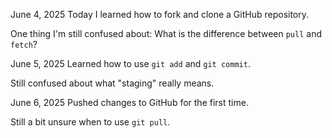 June 4, 2025
Today I learned how to fork and clone a GitHub repository.

One thing I'm still confused about: What is the difference between `pull` and `fetch`?

June 5, 2025
Learned how to use `git add` and `git commit`.

Still confused about what "staging" really means.

June 6, 2025
Pushed changes to GitHub for the first time.

Still a bit unsure when to use `git pull`.